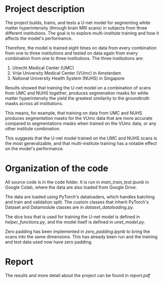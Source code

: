 # Project description
The project builds, trains, and tests a U-net model for 
segmenting white matter hyperintensity (through brain MRI scans) 
in subjects from three different institutions. The goal is to 
explore multi-institute training and how it affects the 
model's performance.

Therefore, the model is trained eight times on data from 
every combination from one to three institutions and tested 
on data again from every combination from one to three institutions.
The three institutions are:
1. Utrecht Medical Center (UMC)
2. Vrije University Medical Center (VUmc) in Amsterdam
3. National University Health System (NUHS) in Singapore

Results showed that training the U-net model on a combination 
of scans from UMC and NUHS together, produces segmenation masks
for white matter hyperintensity the yield the greatest similarity
to the groundtruth masks across all institutions.

This means, for example, that training on data from UMC and NUHS 
produces segmentation masks for the VUmc data that are more accurate
compared to segmentations masks when trained on the VUmc data,
or any other institute combination.

This suggests that the U-net model trained on the UMC and NUHS scans
is the most generalizable, and that multi-institute training has
a notable effect on the model's performance.

# Organization of the code
All source code is in the code folder. It is run in 
*main_train_test.ipunb* in Google Colab, where the data 
are also loaded from Google Drive. 

The data are loaded using PyTorch's dataloaders, which handles 
batching and train and validation split. The custom classes that 
inherit PyTorch's Dataset and Datamodule classes are in 
*dataset_dataloading.py*. 

The dice loss that is used for training the U-net model is defined in
*helper_functions.py*, and the model itself is defined in
*unet_model.py*.

Zero padding has been implemented in *zero_padding.ipynb*
to bring the scans into the same dimensions. This has already been
run and the training and test data used now have zero padding.

# Report
The results and more detail about the project can be found in *report.pdf*

